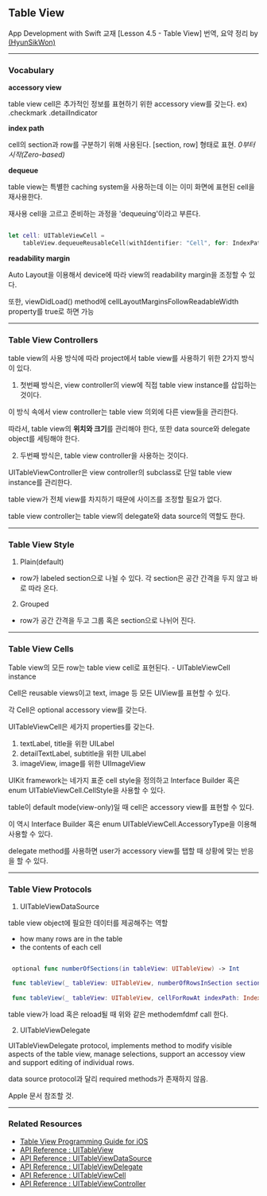## Table View

App Development with Swift 교재 [Lesson 4.5 - Table View] 번역, 요약 정리 by [(HyunSikWon)](https://github.com/HyunSikWon)

---

### Vocabulary
**accessory view**

table view cell은 추가적인 정보를 표현하기 위한 accessory view를 갖는다. ex) .checkmark .detailIndicator


**index path**

cell의 section과 row를 구분하기 위해 사용된다. [section, row] 형태로 표현. *0부터 시작(Zero-based)*


**dequeue**

table view는 특별한 caching system을 사용하는데  이는 이미 화면에 표현된 cell을 재사용한다.

재사용 cell을 고르고 준비하는 과정을 'dequeuing'이라고 부른다.

~~~swift

let cell: UITableViewCell =
    tableView.dequeueReusableCell(withIdentifier: "Cell", for: IndexPath)

~~~


**readability margin**

Auto Layout을 이용해서 device에 따라 view의 readability margin을 조정할 수 있다.

또한, viewDidLoad() method에 cellLayoutMarginsFollowReadableWidth property를 true로 하면 가능




---

### Table View Controllers
table view의 사용 방식에 따라 project에서 table view를 사용하기 위한 2가지 방식이 있다.

1. 첫번째 방식은, view controller의 view에 직접 table view instance를 삽입하는 것이다.

이 방식 속에서 view controller는 table view 의외에 다른 view들을 관리한다.

따라서, table view의 **위치와 크기**를 관리해야 한다, 또한 data source와 delegate object를 세팅해야 한다.

2. 두번째 방식은, table view controller을 사용하는 것이다.

UITableViewController은 view controller의 subclass로 단일 table view instance를 관리한다.

table view가 전체 view를 차지하기 때문에 사이즈를 조정할 필요가 없다.

table view controller는 table view의 delegate와 data source의 역할도 한다.

---

### Table View Style
1. Plain(default)
- row가 labeled section으로 나뉠 수 있다. 각 section은 공간 간격을 두지 않고 바로 따라 온다.
2. Grouped
- row가  공간 간격을 두고 그룹 혹은 section으로 나뉘어 진다. 

---

### Table View Cells

Table view의 모든 row는 table view cell로 표현된다. - UITableViewCell instance

Cell은 reusable views이고 text, image 등 모든 UIView를 표현할 수 있다.

각 Cell은 optional accessory view를 갖는다.

UITableViewCell은 세가지 properties를 갖는다.

1. textLabel, title을 위한 UILabel
2. detailTextLabel, subtitle을 위한 UILabel
3. imageView, image를 위한 UIImageView

UIKit framework는 네가지 표준 cell style을 정의하고 Interface Builder 혹은 enum UITableViewCell.CellStyle을 사용할 수 있다.

table이 default mode(view-only)일 때 cell은 accessory view를 표현할 수 있다. 

이 역시 Interface Builder 혹은 enum UITableViewCell.AccessoryType을 이용해 사용할 수 있다.

delegate method를 사용하면 user가 accessory view를 탭할 때 상황에 맞는 반응을 할 수 있다.

---

### Table View Protocols
1. UITableViewDataSource

table view object에 필요한 데이터를 제공해주는 역할
 - how many rows are in the table
 - the contents of each cell
 
~~~swift

 optional func numberOfSections(in tableView: UITableView) -> Int 

 func tableView(_ tableView: UITableView, numberOfRowsInSection section: Int) -> Int 
    
 func tableView(_ tableView: UITableView, cellForRowAt indexPath: IndexPath) -> UITableViewCell

~~~

table view가 load 혹은 reload될 때 위와 같은 methodemfdmf call 한다.

2. UITableViewDelegate 

UITableViewDelegate protocol, implements method to modify visible aspects of the table view, 
manage selections, support an accessoy view and support editing of individual rows. 

data source protocol과 달리 required methods가 존재하지 않음.

Apple 문서 참조할 것.

---

### Related Resources
- [Table View Programming Guide for iOS](https://developer.apple.com/documentation/uikit/views_and_controls/table_views)
- [API Reference : UITableView]()
- [API Reference : UITableViewDataSource](https://developer.apple.com/reference/uikit/uitableviewdatasource)
- [API Reference : UITableViewDelegate](https://developer.apple.com/documentation/uikit/uitableviewdelegate)
- [API Reference : UITableViewCell](https://developer.apple.com/documentation/uikit/uitableviewcell)
- [API Reference : UITableViewController](https://developer.apple.com/documentation/uikit/uitableviewcontroller)












